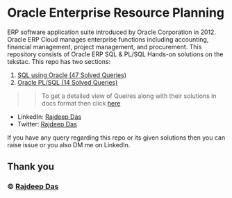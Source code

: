 # Oracle Enterprise Resource Planning

ERP software application suite introduced by Oracle Corporation in 2012. Oracle ERP Cloud manages enterprise functions including accounting, financial management, project management, and procurement. This repository consists of Oracle ERP SQL & PL/SQL Hands-on solutions on the tekstac. This repo has two sections:

1. [SQL using Oracle (47 Solved Queries)](https://github.com/Rajspeaks/Oracle-ERP-tekstac/tree/main/Oracle%20ERP%20Tekstac%20SQL%20Solutions)
2. [Oracle PL/SQL (14 Solved Queries)](https://github.com/Rajspeaks/Oracle-ERP-tekstac/tree/main/Oracle%20ERP%20Tekstac%20PL-SQL%20Solutions)

>>To get a detailed view of Queires along with their solutions in docs format then click [here](https://github.com/Rajspeaks/Oracle-ERP-tekstac/tree/main/docs)

- LinkedIn: [Rajdeep Das](https://linkedin.com/in/itsrajdeepdas)
- Twitter: [Rajdeep Das](https://twitter.com/intent/follow?original_referer=https%3A%2F%2Fgithub.com%2FcodeSTACKr&screen_name=itsrajdeepdas)

If you have any query regarding this repo or its given solutions then you can raise issue or you also DM me on LinkedIn.

## Thank you

### &copy; [Rajdeep Das](https://github.com/Rajspeaks)

